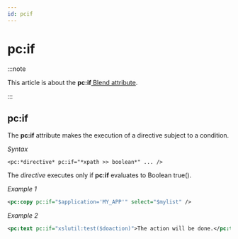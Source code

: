 ```yaml
---
id: pcif
---
```


# pc:if




:::note

This article is about the **pc:if**[ Blend attribute](/docs/Repositories/Blend_attributes).

:::

## **pc:if**

The **pc:if** attribute makes the execution of a directive subject to a condition.

*Syntax*

```
<pc:*directive* pc:if="*xpath >> boolean*" ... />
```

The *directive* executes only if **pc:if** evaluates to Boolean true().

*Example 1*

```xml
<pc:copy pc:if="$application='MY_APP'" select="$mylist" />
```

*Example 2*

```xml
<pc:text pc:if="xslutil:test($doaction)">The action will be done.</pc:text>
```

 